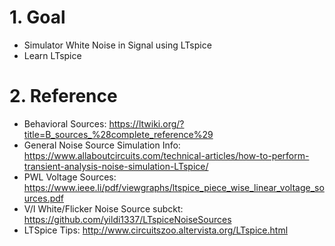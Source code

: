 # 1. Goal
- Simulator White Noise in Signal using LTspice
- Learn LTspice
# 2. Reference
- Behavioral Sources: https://ltwiki.org/?title=B_sources_%28complete_reference%29
- General Noise Source Simulation Info: https://www.allaboutcircuits.com/technical-articles/how-to-perform-transient-analysis-noise-simulation-LTspice/
- PWL Voltage Sources: https://www.ieee.li/pdf/viewgraphs/ltspice_piece_wise_linear_voltage_sources.pdf
- V/I White/Flicker Noise Source subckt: https://github.com/yildi1337/LTspiceNoiseSources
- LTSpice Tips: http://www.circuitszoo.altervista.org/LTspice.html
